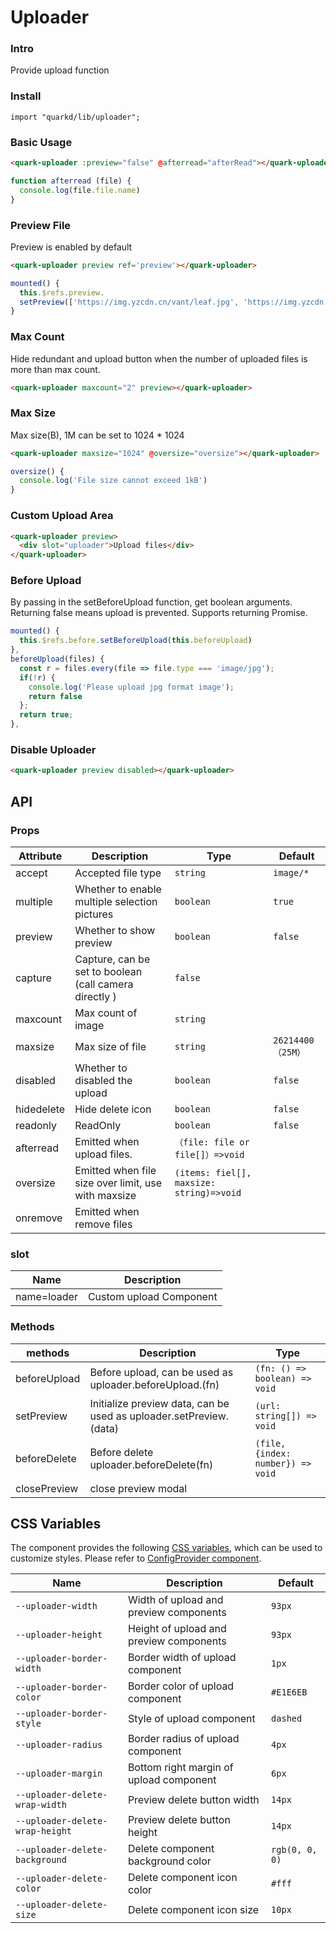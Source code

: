 # Uploader 

### Intro

Provide upload function

### Install

```tsx
import "quarkd/lib/uploader";
```

### Basic Usage
```html
<quark-uploader :preview="false" @afterread="afterRead"></quark-uploader>
```
```js
function afterread (file) {
  console.log(file.file.name)
}
```
### Preview File
Preview is enabled by default
```html
<quark-uploader preview ref='preview'></quark-uploader>
```
```js
mounted() {
  this.$refs.preview.
  setPreview(['https://img.yzcdn.cn/vant/leaf.jpg', 'https://img.yzcdn.cn/vant/leaf.jpg');
}
```
### Max Count

Hide redundant and upload button when the number of uploaded files is more than max count.

```html
<quark-uploader maxcount="2" preview></quark-uploader>
```
### Max Size
Max size(B), 1M can be set to 1024 * 1024

```html
<quark-uploader maxsize="1024" @oversize="oversize"></quark-uploader>
```
```js
oversize() {
  console.log('File size cannot exceed 1kB')
}
```

### Custom Upload Area

```html
<quark-uploader preview>
  <div slot="uploader">Upload files</div>
</quark-uploader>
```
### Before Upload

By passing in the setBeforeUpload function, get boolean arguments. Returning false means upload is prevented. Supports returning Promise.

```js
mounted() {
  this.$refs.before.setBeforeUpload(this.beforeUpload)
},
beforeUpload(files) {
  const r = files.every(file => file.type === 'image/jpg');
  if(!r) {
    console.log('Please upload jpg format image');
    return false
  };
  return true;
},
```
### Disable Uploader

```html
<quark-uploader preview disabled></quark-uploader>
```




## API

### Props

| Attribute         | Description                             | Type   | Default           |
|--------------|----------------------------------|--------|------------------|
| accept        | Accepted file type	 | `string`                     | `image/*`|
| multiple        | Whether to enable multiple selection pictures	 | `boolean `                 | `true`
| preview      | Whether to show preview            | `boolean`| `false`
| capture      | Capture, can be set to  boolean (call camera directly	) |      `false `       |
| maxcount      | Max count of image | `string`                 | 
| maxsize      | Max size of file	| `string `                |`26214400 （25M）` |
| disabled      | Whether to disabled the upload	| `boolean`                 | `false` |
 hidedelete     |  Hide delete icon        | `boolean`   | `false`|
| readonly     |  ReadOnly        | `boolean`   | `false`|
| afterread     |   Emitted when upload files.                | `（file: file or file[]）=>void`  ||
| oversize     |   Emitted when file size over limit, use with maxsize	       |`(items: fiel[], maxsize: string)=>void`     |  |
|onremove|  Emitted when remove files |
### slot
| Name         | Description                             | 
|--------------|----------------------------------|
| name=loader  | Custom upload Component         |               


### Methods

| methods         | Description                             | Type   |
|--------------|----------------------------------|--------|
| beforeUpload     |   Before upload, can be used as uploader.beforeUpload.(fn)                   |   `(fn: () => boolean) => void`      |
| setPreview     |   Initialize preview data, can be used as uploader.setPreview.(data)                   |    `(url: string[]) => void`      |
| beforeDelete     |  Before delete uploader.beforeDelete(fn)                   |    `(file, {index: number}) => void`      |
|closePreview | close preview modal |

## CSS Variables
The component provides the following [CSS variables](https://developer.mozilla.org/zh-CN/docs/Web/CSS/Using_CSS_custom_properties), which can be used to customize styles. Please refer to [ConfigProvider component](#/zh-CN/guide/theme).

| Name                     | Description                                  | Default          | 
| ------------------------ | -----------------------------------  | --------------- |
| `--uploader-width` | Width of upload and preview components                        |  `93px`
| `--uploader-height` | Height of upload and preview components                           |      `93px`|
| `--uploader-border-width` | Border width of upload component                     |      `1px`  |
| `--uploader-border-color` | Border color of upload component                      |    `#E1E6EB`   |
| `--uploader-border-style` | Style of upload component                    |      `dashed`  |
| `--uploader-radius` | Border radius of upload component                   |      `4px`  |
| `--uploader-margin` | Bottom right margin of upload component                  |      `6px`  |
| `--uploader-delete-wrap-width` | Preview delete button width                 |      `14px`  |
| `--uploader-delete-wrap-height`  | Preview delete button height                         |      `14px` |
| `--uploader-delete-background` | Delete component background color                |   `rgb(0, 0, 0)`  |
| `--uploader-delete-color` | Delete component icon color                 |     `#fff ` |
| `--uploader-delete-size` | Delete component icon size                |      `10px`  |